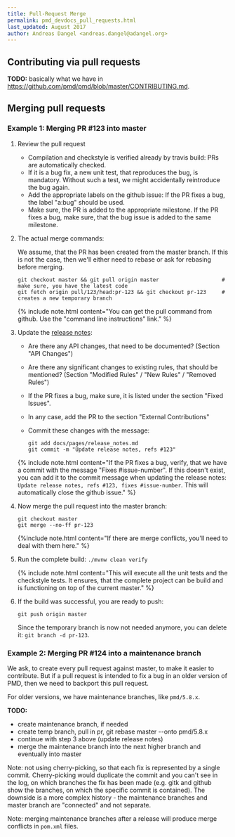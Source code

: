 ```yaml
---
title: Pull-Request Merge
permalink: pmd_devdocs_pull_requests.html
last_updated: August 2017
author: Andreas Dangel <andreas.dangel@adangel.org>
---
```


## Contributing via pull requests

**TODO:** basically what we have in <https://github.com/pmd/pmd/blob/master/CONTRIBUTING.md>.


## Merging pull requests

### Example 1: Merging PR #123 into master

1.  Review the pull request

    *   Compilation and checkstyle is verified already by travis build: PRs are automatically checked.
    *   If it is a bug fix, a new unit test, that reproduces the bug, is mandatory. Without such a test, we might accidentally reintroduce the bug again.
    *   Add the appropriate labels on the github issue: If the PR fixes a bug, the label "a:bug" should be used.
    *   Make sure, the PR is added to the appropriate milestone. If the PR fixes a bug, make sure, that the bug issue is added to the same milestone.

2.  The actual merge commands:

    We assume, that the PR has been created from the master branch. If this is not the case,
    then we'll either need to rebase or ask for rebasing before merging.

    ```
    git checkout master && git pull origin master                    # make sure, you have the latest code
    git fetch origin pull/123/head:pr-123 && git checkout pr-123     # creates a new temporary branch
    ```

    {% include note.html content="You can get the pull command from github. Use the \"command line instructions\" link." %}

3.  Update the [release notes](https://github.com/pmd/pmd/blob/master/docs/pages/release_notes.md):

    *   Are there any API changes, that need to be documented? (Section "API Changes")
    *   Are there any significant changes to existing rules, that should be mentioned?
        (Section "Modified Rules" / "New Rules" / "Removed Rules")
    *   If the PR fixes a bug, make sure, it is listed under the section "Fixed Issues".
    *   In any case, add the PR to the section "External Contributions"
    *   Commit these changes with the message:

            git add docs/pages/release_notes.md
            git commit -m "Update release notes, refs #123"

    {% include note.html content="If the PR fixes a bug, verify, that we have a commit with the message
    \"Fixes #issue-number\". If this doesn't exist, you can add it to the commit message when
    updating the release notes: `Update release notes, refs #123, fixes #issue-number`.
    This will automatically close the github issue." %}

4.  Now merge the pull request into the master branch:

    ```
    git checkout master
    git merge --no-ff pr-123
    ```

    {%include note.html content="If there are merge conflicts, you'll need to deal with them here." %}

5.  Run the complete build: `./mvnw clean verify`

    {% include note.html content="This will execute all the unit tests and the checkstyle tests. It ensures,
    that the complete project can be build and is functioning on top of the current master." %}

6.  If the build was successful, you are ready to push:

    ```
    git push origin master
    ```

    Since the temporary branch is now not needed anymore, you can delete it:
    `git branch -d pr-123`.


### Example 2: Merging PR #124 into a maintenance branch

We ask, to create every pull request against master, to make it easier to contribute.
But if a pull request is intended to fix a bug in an older version of PMD, then we need to backport this pull request.

For older versions, we have maintenance branches, like `pmd/5.8.x`.

**TODO:**

*   create maintenance branch, if needed
*   create temp branch, pull in pr, git rebase master --onto pmd/5.8.x
*   continue with step 3 above (update release notes)
*   merge the maintenance branch into the next higher branch and eventually into master

Note: not using cherry-picking, so that each fix is represented by a single commit. Cherry-picking would
duplicate the commit and you can't see in the log, on which branches the fix has been made
(e.g. gitk and github show the branches, on which the specific commit is contained).
The downside is a more complex history - the maintenance branches and master branch are "connected" and not separate.

Note: merging maintenance branches after a release will produce merge conflicts in `pom.xml` files.
